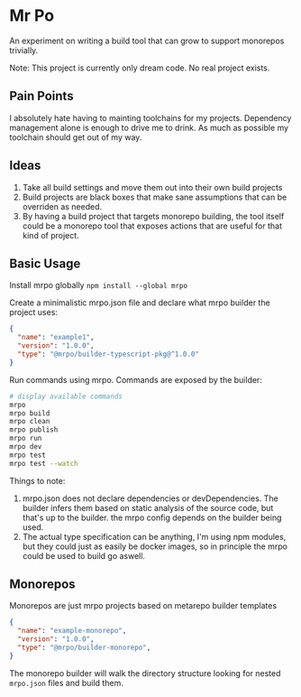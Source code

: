 # Mr Po
An experiment on writing a build tool that can grow to support monorepos trivially.

Note: This project is currently only dream code. No real project exists.

## Pain Points

I absolutely hate having to mainting toolchains for my projects. Dependency management alone is enough to drive me to drink.
As much as possible my toolchain should get out of my way.

## Ideas
1. Take all build settings and move them out into their own build projects
2. Build projects are black boxes that make sane assumptions that can be overriden as needed.
3. By having a build project that targets monorepo building, the tool itself could be a monorepo tool that exposes actions that are useful for that kind of project.


## Basic Usage

Install mrpo globally `npm install --global mrpo`

Create a minimalistic mrpo.json file and declare what mrpo builder the project uses:

```json
{
  "name": "example1",
  "version": "1.0.0",
  "type": "@mrpo/builder-typescript-pkg@^1.0.0"
}
```

Run commands using mrpo. Commands are exposed by the builder:
```bash
# display available commands
mrpo 
mrpo build
mrpo clean
mrpo publish
mrpo run
mrpo dev
mrpo test
mrpo test --watch
```

Things to note:
1. mrpo.json does not declare dependencies or devDependencies. The builder infers them based on static analysis of the source code, but that's up to the builder. the mrpo config depends on the builder being used.
2. The actual type specification can be anything, I'm using npm modules, but they could just as easily be docker images, so in principle the mrpo could be used to build go aswell.

## Monorepos

Monorepos are just mrpo projects based on metarepo builder templates

```json
{ 
  "name": "example-monorepo",
  "version": "1.0.0",
  "type": "@mrpo/builder-monorepo",
}
```

The monorepo builder will walk the directory structure looking for nested `mrpo.json` files and build them.
